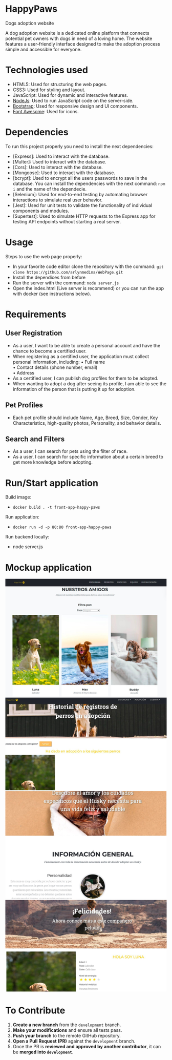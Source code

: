 # HappyPaws
Dogs adoption website

A dog adoption website is a dedicated online platform that connects potential pet owners with dogs in need of a loving home. The website features a user-friendly interface designed to make the adoption process simple and accessible for everyone.

# Technologies used
- HTML5: Used for structuring the web pages.
- CSS3: Used for styling and layout.
- JavaScript: Used for dynamic and interactive features.
- [NodeJs](https://nodejs.org/en): Used to run JavaScript code on the server-side.
- [Bootstrap](https://getbootstrap.com/): Used for responsive design and UI components.
- [Font Awesome](https://fontawesome.com/): Used for icons.

# Dependencies
To run this project properly you need to install the next dependencies:
- [Express]: Used to interact with the database.
- [Multer]: Used to interact with the database.
- [Cors]: Used to interact with the database.
- [Mongoose]: Used to interact with the database.
- [bcrypt]: Used to encrypt all the users passwords to save in the database.
You can install the dependencies with the next command: `npm i` and the name of the dependecie.
- [Selenium]: Used for end-to-end testing by automating browser interactions to simulate real user behavior.
- [Jest]: Used for unit tests to validate the functionality of individual components and modules.
- [Supertest]: Used to simulate HTTP requests to the Express app for testing API endpoints without starting a real server.

# Usage
Steps to use the web page properly:
- In your favorite code editor clone the repository with the command:
`git clone https://github.com/arlynmedina/WebPage.git`
- Install the dependices from before
- Run the server with the command: `node server.js`
- Open the index.html (Live server is recommend) or you can run the app with docker (see instructions below).

# Requirements
## User Registration
- As a user, I want to be able to create a personal account and have the chance to become a certified user.
- When registering as a certified user, the application must collect personal information, including:
  • Full name  
  • Contact details (phone number, email)  
  • Address
- As a certified user, I can publish dog profiles for them to be adopted.
- When wanting to adopt a dog after seeing its profile, I am able to see the information of the person that is putting it up for adoption.

## Pet Profiles
- Each pet profile should include Name, Age, Breed, Size, Gender, Key Characteristics, high-quality photos, Personality, and behavior details.

## Search and Filters
- As a user, I can search for pets using the filter of race.
- As a user, I can search for specific information about a certain breed to get more knowledge before adopting.

# Run/Start application
Build image:
- `docker build . -t front-app-happy-paws`

Run application:
- `docker run -d -p 80:80 front-app-happy-paws`

Run backend locally:
- node server.js

# Mockup application
![Presentacion y filtrado de mascotas](assets/mock_images/images2.jpeg)
![Registro de mascotas](assets/mock_images/images1.jpeg)
![Información de raza](assets/mock_images/images4.jpeg)
![Información de la mascota](assets/mock_images/images3.jpeg)

# To Contribute
1. **Create a new branch** from the `development` branch.
2. **Make your modifications** and ensure all tests pass.
3. **Push your branch** to the remote GitHub repository.
4. **Open a Pull Request (PR)** against the `development` branch.
5. Once the PR is **reviewed and approved by another contributor**, it can be **merged into `development`**.

